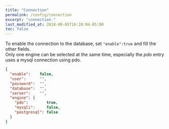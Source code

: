 ```yaml
---
title: "Connection"
permalink: /config/connection
excerpt: "connection."
last_modified_at: 2018-08-05T16:28:04-05:00
toc: false
---
```


To enable the connection to the database, set `"enable":true` and fill the other fields.<br>
Only one engine can be selected at the same time, especially the _pdo_ entry uses a mysql connection using pdo.
```json
{
  "enable":    false,
  "user":      "",
  "password":  "",
  "database":  "",
  "server":    "",
  "engine": {
    "pdo":        true,
    "mysqli":     false,
    "postgresql": false
  }
}

```
